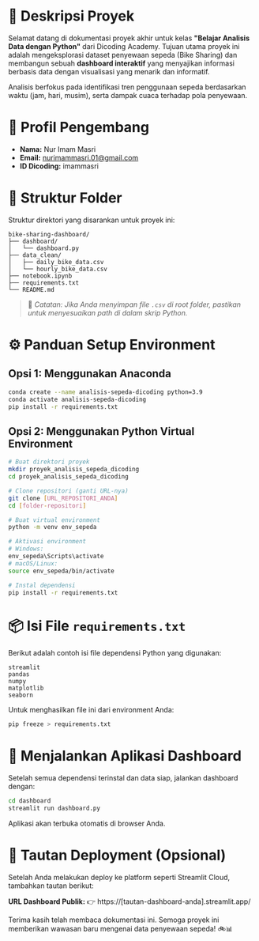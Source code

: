 # 📌 Deskripsi Proyek

Selamat datang di dokumentasi proyek akhir untuk kelas **"Belajar Analisis Data dengan Python"** dari Dicoding Academy. Tujuan utama proyek ini adalah mengeksplorasi dataset penyewaan sepeda (Bike Sharing) dan membangun sebuah **dashboard interaktif** yang menyajikan informasi berbasis data dengan visualisasi yang menarik dan informatif.

Analisis berfokus pada identifikasi tren penggunaan sepeda berdasarkan waktu (jam, hari, musim), serta dampak cuaca terhadap pola penyewaan.

# 👤 Profil Pengembang

* **Nama:** Nur Imam Masri
* **Email:** [nurimammasri.01@gmail.com](mailto:nurimammasri.01@gmail.com)
* **ID Dicoding:** imammasri

# 📂 Struktur Folder

Struktur direktori yang disarankan untuk proyek ini:

```
bike-sharing-dashboard/
├── dashboard/
│   └── dashboard.py
├── data_clean/
│   ├── daily_bike_data.csv
│   └── hourly_bike_data.csv
├── notebook.ipynb
├── requirements.txt
└── README.md
```

> 📝 *Catatan: Jika Anda menyimpan file `.csv` di root folder, pastikan untuk menyesuaikan path di dalam skrip Python.*

# ⚙️ Panduan Setup Environment

## Opsi 1: Menggunakan Anaconda

```bash
conda create --name analisis-sepeda-dicoding python=3.9
conda activate analisis-sepeda-dicoding
pip install -r requirements.txt
```

## Opsi 2: Menggunakan Python Virtual Environment

```bash
# Buat direktori proyek
mkdir proyek_analisis_sepeda_dicoding
cd proyek_analisis_sepeda_dicoding

# Clone repositori (ganti URL-nya)
git clone [URL_REPOSITORI_ANDA]
cd [folder-repositori]

# Buat virtual environment
python -m venv env_sepeda

# Aktivasi environment
# Windows:
env_sepeda\Scripts\activate
# macOS/Linux:
source env_sepeda/bin/activate

# Instal dependensi
pip install -r requirements.txt
```

# 📦 Isi File `requirements.txt`

Berikut adalah contoh isi file dependensi Python yang digunakan:

```
streamlit
pandas
numpy
matplotlib
seaborn
```

Untuk menghasilkan file ini dari environment Anda:

```bash
pip freeze > requirements.txt
```

# 🚀 Menjalankan Aplikasi Dashboard

Setelah semua dependensi terinstal dan data siap, jalankan dashboard dengan:

```bash
cd dashboard
streamlit run dashboard.py
```

Aplikasi akan terbuka otomatis di browser Anda.

# 🔗 Tautan Deployment (Opsional)

Setelah Anda melakukan deploy ke platform seperti Streamlit Cloud, tambahkan tautan berikut:

**URL Dashboard Publik:**
👉 https\://\[tautan-dashboard-anda].streamlit.app/

Terima kasih telah membaca dokumentasi ini. Semoga proyek ini memberikan wawasan baru mengenai data penyewaan sepeda! 🚲📊
